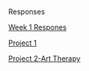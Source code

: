 Responses

[Week 1 Respones](https://c-hibbert.github.io/DATA_310_Notes/Week1_Responses)

[Project 1](https://c-hibbert.github.io/DATA_310_Notes/Project1)

[Project 2-Art Therapy](https://c-hibbert.github.io/DATA_310_Notes/Project2-ArtTherapy)
